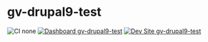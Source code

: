 # gv-drupal9-test

![CI none](https://img.shields.io/badge/ci-none-orange.svg)
[![Dashboard gv-drupal9-test](https://img.shields.io/badge/dashboard-gv_drupal9_test-yellow.svg)](https://dashboard.pantheon.io/sites/457f31b7-0474-44b5-bb24-45daccaf38b2#dev/code)
[![Dev Site gv-drupal9-test](https://img.shields.io/badge/site-gv_drupal9_test-blue.svg)](http://dev-gv-drupal9-test.pantheonsite.io/)